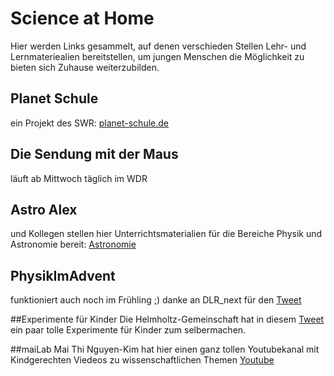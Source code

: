# Science at Home

Hier werden Links gesammelt, auf denen verschieden Stellen Lehr- und Lernmateriealien bereitstellen,
um jungen Menschen die Möglichkeit zu bieten sich Zuhause weiterzubilden.


## Planet Schule
ein Projekt des SWR: [planet-schule.de](https://www.planet-schule.de/)

## Die Sendung mit der Maus
läuft ab Mittwoch täglich im WDR

## Astro Alex
und Kollegen stellen hier Unterrichtsmaterialien für die Bereiche Physik und Astronomie bereit:
[Astronomie](https://www.dlr.de/next/desktopdefault.aspx/tabid-13037/22769_read-52952/)

## PhysikImAdvent
funktioniert auch noch im Frühling ;)
danke an DLR_next für den [Tweet](https://twitter.com/DLR_next/status/1238707246131032064?s=20)

##Experimente für Kinder
Die Helmholtz-Gemeinschaft hat in diesem [Tweet](https://twitter.com/helmholtz_de/status/1238728035580477440?s=20) ein paar tolle Experimente für Kinder zum selbermachen.

##maiLab
Mai Thi Nguyen-Kim hat hier einen ganz tollen Youtubekanal mit Kindgerechten Viedeos zu wissenschaftlichen Themen
[Youtube](https://www.youtube.com/channel/UCyHDQ5C6z1NDmJ4g6SerW8g)
